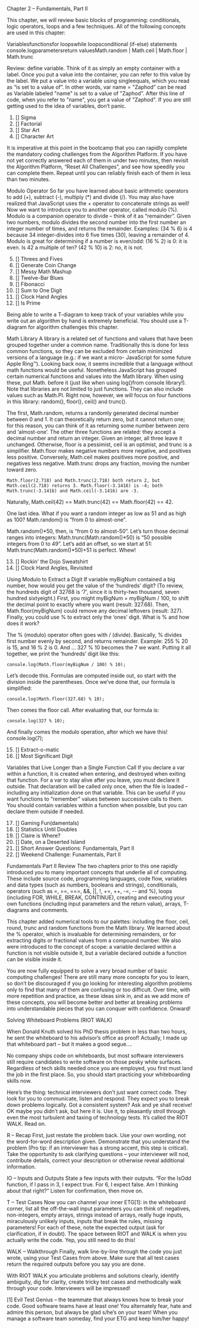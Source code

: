 Chapter 2 – Fundamentals, Part II

This chapter, we will review basic blocks of programming: conditionals, logic operators, loops and a few techniques. All of the following concepts are used in this chapter:

Variablesfunctionsfor loopswhile loopsconditional (if-else) statements
    console.logparametersreturn valuesMath.random | Math.ceil |
Math.floor | Math.trunc

Review: define variable. Think of it as simply an empty container with a label. Once you put a value into the container, you can refer to this value by the label. We put a value into a variable using singleequals, which you read as “is set to a value of”. In other words, var name = "Zaphod" can be read as Variable labeled "name" is set to a value of "Zaphod". After this line of code, when you refer to "name", you get a value of "Zaphod". If you are still getting used to the idea of variables, don’t panic.

1. [] Sigma
2. [] Factorial
3. [] Star Art
4. [] Character Art

It is imperative at this point in the bootcamp that you can rapidly complete the mandatory coding challenges from the Algorithm Platform. If you have not yet correctly answered each of them in under two minutes, then revisit the Algorithm Platform, “Reset All Challenges”, and see how speedily you can complete them. Repeat until you can reliably finish each of them in less than two minutes.

Modulo Operator
So far you have learned about basic arithmetic operators to add (+), subtract (-), multiply (*) and divide (/). You may also have realized that JavaScript uses the + operator to concatenate strings as well! Now we want to introduce you to another operator, called modulo (%). Modulo is a companion operator to divide – think of it as “remainder”. Given two numbers, modulo divides the second number into the first number an integer number of times, and returns the remainder. Examples: (34 % 6) is 4 because 34 integer-divides into 6 five times (30), leaving a remainder of 4. Modulo is great for determining if a number is even/odd: (16 % 2) is 0: it is even. Is 42 a multiple of ten? (42 % 10) is 2: no, it is not.

5. [] Threes and Fives
6. [] Generate Coin Change
7. [] Messy Math Mashup
8. [] Twelve-Bar Blues
9. [] Fibonacci
10. [] Sum to One Digit
11. [] Clock Hand Angles
12. [] Is Prime

Being able to write a T-diagram to keep track of your variables while you write out an algorithm by hand is extremely beneficial. You should use a T-diagram for algorithm challenges this chapter.

Math Library
A library is a related set of functions and values that have been grouped together under a common name. Traditionally this is done for less common functions, so they can be excluded from certain minimized versions of a language (e.g.: if we want a micro- JavaScript for some future Apple Ring™). Looking back now, it seems incredible that a language without math functions would be useful. Nonetheless JavaScript has grouped certain numerical functions and values into the Math library. When using these, put Math. before it (just like when using log()from console library!). Note that libraries are not limited to just functions. They can also include values such as Math.PI. Right now, however, we will focus on four functions in this library: random(), floor(), ceil() and trunc().

The first, Math.random, returns a randomly generated decimal number between 0 and 1. It can theoretically return zero, but it cannot return one; for this reason, you can think of it as returning some number between zero and ‘almost-one’. The other three functions are related: they accept a decimal number and return an integer. Given an integer, all three leave it unchanged. Otherwise, floor is a pessimist, ceil is an optimist, and trunc is a simplifier. Math.floor makes negative numbers more negative, and positives less positive. Conversely, Math.ceil makes positives more positive, and negatives less negative. Math.trunc drops any fraction, moving the number toward zero.

    Math.floor(2.718) and Math.trunc(2.718) both return 2, but
    Math.ceil(2.718) returns 3. Math.floor(-3.1416) is -4; both
    Math.trunc(-3.1416) and Math.ceil(-3.1416) are -3.

Naturally, Math.ceil(42) == Math.trunc(42) == Math.floor(42) == 42.

One last idea. What if you want a random integer as low as 51 and as high as 100? Math.random() is “from 0 to almost-one”.

Math.random()*50, then, is “from 0 to almost-50”. Let’s turn those decimal ranges into integers: Math.trunc(Math.random()*50) is “50 possible integers from 0 to 49”. Let’s add an offset, so we start at 51: Math.trunc(Math.random()*50)+51 is perfect. Whew!

13. [] Rockin' the Dojo Sweatshirt
14. [] Clock Hand Angles, Revisited

Using Modulo to Extract a Digit
If variable myBigNum contained a big number, how would you get the value of the ‘hundreds’ digit? (To review, the hundreds digit of 32768 is ‘7’, since it is thirty-two thousand, seven hundred sixtyeight.) First, you might myBigNum = myBigNum / 100, to shift the decimal point to exactly where you want (result: 327.68). Then, Math.floor(myBigNum) could remove any decimal leftovers (result: 327). Finally, you could use % to extract only the ‘ones’ digit. What is % and how does it work?

The % (modulo) operator often goes with / (divide). Basically, % divides first number evenly by second, and returns remainder. Example: 255 % 20 is 15, and 16 % 2 is 0. And … 327 % 10 becomes
the 7 we want. Putting it all together, we print the ‘hundreds’ digit like this:

    console.log(Math.floor(myBigNum / 100) % 10);

Let’s decode this. Formulas are computed inside out, so start with the division inside the parentheses. Once we’ve done that, our formula is simplified:

    console.log(Math.floor(327.68) % 10);

Then comes the floor call. After evaluating that, our formula is:

    console.log(327 % 10);

And finally comes the modulo operation, after which we have this! console.log(7);

15. [] Extract-o-matic
16. [] Most Significant Digit

Variables that Live Longer than a Single Function Call
If you declare a var within a function, it is created when entering, and destroyed when exiting that function. For a var to stay alive after you leave, you must declare it outside. That declaration will be called only once, when the file is loaded – including any initialization done on that variable. This can be useful if you want functions to “remember” values between successive calls to them. You should contain variables within a function when possible, but you can declare them outside if needed.

17. [] Gaming Fun(damentals)
18. [] Statistics Until Doubles
19. [] Claire is Where?
20. [] Date, on a Deserted Island
21. [] Short Answer Questions: Fundamentals, Part II
22. [] Weekend Challenge: Funamentals, Part II

Fundamentals Part II Review
The two chapters prior to this one rapidly introduced you to many important concepts that underlie all of computing. These include source code, programming languages, code flow, variables and data types (such as numbers, booleans and strings), conditionals, operators (such as =, ==, ===, &&, ||, !, +=, ++, -=, -- and %), loops (including FOR, WHILE, BREAK, CONTINUE), creating and executing your own functions (including input parameters and the return value), arrays, T-diagrams and comments.

This chapter added numerical tools to our palettes: including the floor, ceil, round, trunc and random functions from the Math library. We learned about the % operator, which is invaluable for determining remainders, or for extracting digits or fractional values from a compound number. We also were introduced to the concept of scope: a variable declared within a function is not visible outside it, but a variable declared outside a function can be visible inside it.

You are now fully equipped to solve a very broad number of basic computing challenges! There are still many more concepts for you to learn, so don’t be discouraged if you go looking for interesting algorithm problems only to find that many of them are confusing or too difficult. Over time, with more repetition and practice, as these ideas sink in, and as we add more of these concepts, you will become better and better at breaking problems into understandable pieces that you can conquer with confidence. Onward!


Solving Whiteboard
Problems (RIOT WALK)

When Donald Knuth solved his PhD thesis problem in less than two hours, he sent the whiteboard to his advisor’s office as proof! Actually, I made up that whiteboard part – but it makes a good segue….

No company ships code on whiteboards, but most software interviewers still require candidates to write software on those pesky white surfaces. Regardless of tech skills needed once you are employed, you first must land the job in the first place. So, you should start practicing your whiteboarding skills now.

Here’s the thing: technical interviewers don’t just want correct code. They look for you to communicate, listen and respond. They expect you to break down problems logically. Got a consistent system? Ask and ye shall receive! OK maybe you didn’t ask, but here it is. Use it, to pleasantly stroll through even the most turbulent and taxing of technology tests. It’s called the RIOT WALK. Read on.

R – Recap
    First, just restate the problem back. Use your own wording, not the word-for-word description given. Demonstrate that you understand the problem (Pro tip: if an interviewer has a strong accent, this step is critical). Take the opportunity to ask clarifying questions – your interviewer will nod, contribute details, correct your description or otherwise reveal additional information.

IO – Inputs and Outputs
    State a few inputs with their outputs. “For the IsOdd function, if I pass in 3, I expect true. For 6, I expect false. Am I thinking about that right?” Listen for confirmation, then move on.

T – Test Cases
    Now you can channel your inner ETG[1]: in the whiteboard corner, list all the off-the-wall input parameters you can think of: negatives, non-integers, empty arrays, strings instead of arrays, really huge inputs, miraculously unlikely inputs, inputs that break the rules, missing parameters! For each of these, note the expected output (ask for clarification, if in doubt). The space between RIOT and WALK is when you actually write the code. Yep, you still need to do this!

WALK – Walkthrough
    Finally, walk line-by-line through the code you just wrote, using your Test Cases from above. Make sure that all test cases return the required outputs before you say you are done.

With RIOT WALK you articulate problems and solutions clearly, identify ambiguity, dig for clarity, create tricky test cases and methodically walk through your code. Interviewers will be impressed! 

[1] Evil Test Genius – the teammate that always knows how to break your code. Good software teams have at least one! You alternately fear, hate and admire this person, but always be glad s/he’s on your team! When you manage a software team someday, find your ETG and keep him/her happy!

